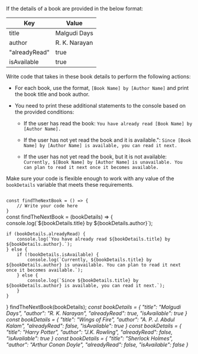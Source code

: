 If the details of a book are provided in the below format:

|Key | Value |
|--|--|
|title |Malgudi Days |
|author |R. K. Narayan |
|"alreadyRead" |true |
|isAvailable |true|

Write code that takes in these book details to perform the following actions:

* For each book, use the format, `[Book Name] by [Author Name]` and print the book title and book author. 

* You need to print these additional statements to the console based on the provided conditions:

	* If the user has read the book: `You have already read [Book Name] by [Author Name].`

	* If the user has not yet read the book and it is available.": `Since [Book Name] by [Author Name] is available, you can read it next.`

	* If the user has not yet read the book, but it is not available: `Currently, $[Book Name] by [Author Name] is unavailable. You can plan to read it next once it becomes available.`

Make sure your code is flexible enough to work with any value of the `bookDetails` variable that meets these requirements.

<codeblock language="javascript" type="exercise" testMode="multipleInput">
<code>
const findTheNextBook = () => {
	// Write your code here
}
</code>

<solution>
const findTheNextBook = (bookDetails) => {
	console.log(`${bookDetails.title} by ${bookDetails.author}`);

	if (bookDetails.alreadyRead) {
		console.log(`You have already read ${bookDetails.title} by ${bookDetails.author}.`);
	} else {
		if (!bookDetails.isAvailable) {
			console.log(`Currently, ${bookDetails.title} by ${bookDetails.author} is unavailable. You can plan to read it next once it becomes available.`);
		} else {
			console.log(`Since ${bookDetails.title} by ${bookDetails.author} is available, you can read it next.`);
		}
	}
}
</solution>
<testcases>
<caller>
findTheNextBook(bookDetails);
</caller>
<testcase>
<i>
const bookDetails = {
	"title": "Malgudi Days",
	"author": "R. K. Narayan",
	"alreadyRead": true,
	"isAvailable": true
}
</i>
</testcase>
<testcase>
<i>
const bookDetails = {
	"title": "Wings of Fire",
	"author": "A. P. J. Abdul Kalam",
	"alreadyRead": false,
	"isAvailable": true
}
</i>
</testcase>
<testcase>
<i>
const bookDetails = {
	"title": "Harry Potter",
	"author": "J.K. Rowling",
	"alreadyRead": false,
	"isAvailable": true
}
</i>
</testcase>
<testcase>
<i>
const bookDetails = {
	"title": "Sherlock Holmes",
	"author": "Arthur Conan Doyle",
	"alreadyRead": false,
	"isAvailable": false
}
</i>
</testcase>
</testcases>
</codeblock>
